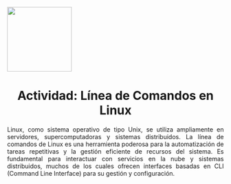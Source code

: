 <p align="left">
  <img src="https://semanadelcannabis.cayetano.edu.pe/assets/img/logo-upch.png" width="150">
  <h1 align="center">Actividad: Línea de Comandos en Linux</h1>
</p>

<p align="justify">
Linux, como sistema operativo de tipo Unix, se utiliza ampliamente en servidores, supercomputadoras y sistemas distribuidos. La línea de comandos de Linux es una herramienta poderosa para la automatización de tareas repetitivas y la gestión eficiente de recursos del sistema. Es fundamental para interactuar con servicios en la nube y sistemas distribuidos, muchos de los cuales ofrecen interfaces basadas en CLI (Command Line Interface) para su gestión y configuración.
</p>


